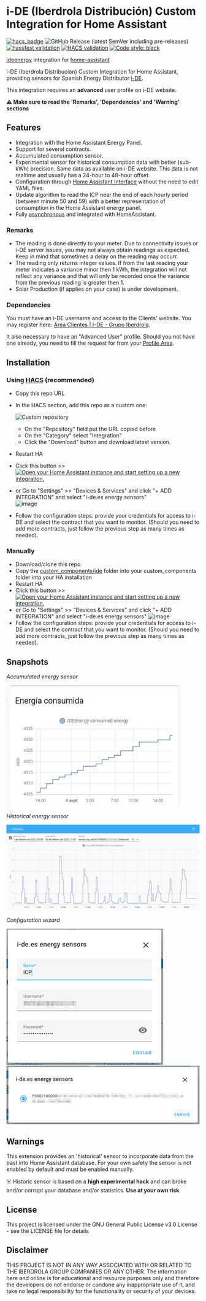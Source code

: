 # i-DE (Iberdrola Distribución) Custom Integration for Home Assistant

[![hacs_badge](https://img.shields.io/badge/HACS-Custom-orange.svg)](https://github.com/custom-components/hacs)
![GitHub Release (latest SemVer including pre-releases)](https://img.shields.io/github/v/release/ldotlopez/ha-ideenergy?include_prereleases)
[![hassfest validation](https://github.com/ldotlopez/ha-ideenergy/workflows/Validate%20with%20hassfest/badge.svg)](https://github.com/ldotlopez/ha-ideenergy/actions/workflows/hassfest.yml)
[![HACS validation](https://github.com/ldotlopez/ha-ideenergy/workflows/Validate%20with%20HACS/badge.svg)](https://github.com/ldotlopez/ha-ideenergy/actions/workflows/hacs.yml)
[![Code style: black](https://img.shields.io/badge/code%20style-black-000000.svg)](https://github.com/ambv/black)

[ideenergy](https://github.com/ldotlopez/ideenergy) integration for [home-assistant](home-assistant.io/)

i-DE (Iberdrola Distribución) Custom Integration for Home Assistant, providing sensors for Spanish Energy Distributor [i-DE](i-de.es).

This integration requires an **advanced** user profile on i-DE website.

**⚠️ Make sure to read the 'Remarks', 'Dependencies' and 'Warning' sections**

## Features

* Integration with the Home Assistant Energy Panel.
* Support for several contracts.
* Accumulated consumption sensor.
* Experimental sensor for historical consumption data with better (sub-kWh) precision. Same data as available on i-DE website. This data is not realtime and usually has a 24-hour to 48-hour offset.
* Configuration through [Home Assistant Interface](https://developers.home-assistant.io/docs/config_entries_options_flow_handler) without the need to edit YAML files.
* Update algorithm to read the ICP near the end of each hourly period (between minute 50 and 59) with a better representation of consumption in the Home Assistant energy panel.
* Fully [asynchronous](https://developers.home-assistant.io/docs/asyncio_index) and integrated with HomeAssistant.

### Remarks
* The reading is done directly to your meter. Due to connectivity issues or i-DE server issues, you may not always obtain readings as expected. Keep in mind that sometimes a delay on the reading may occurr.
* The reading only returns integer values. If from the last reading your meter indicates a variance minor then 1 kWh, the integration will not reflect any variance and that will only be recorded once the variance from the previous reading is greater then 1.
* Solar Production (if applies on your case) is under development. 


### Dependencies

You must have an i-DE username and access to the Clients' website. You may register here: [Área Clientes | I-DE - Grupo Iberdrola](https://www.i-de.es/consumidores/web/guest/login).

It also necessary to have an "Advanced User" profile. Should you not have one already, you need to fill the request for from your [Profile Area](https://www.i-de.es/consumidores/web/home/personal-area/userData).

## Installation

### Using [HACS](https://hacs.xyz/) (recommended)

- Copy this repo URL
- In the HACS section, add this repo as a custom one:

  ![Custom repository](https://user-images.githubusercontent.com/59612788/171965822-4a89c14e-9eb2-4134-8de2-1d3f380663e4.png)
  
  - On the "Repository" field put the URL copied before
  - On the "Category" select "Integration"
  - Click the "Download" button and download latest version. 
- Restart HA
- Click this button >>
[![Open your Home Assistant instance and start setting up a new integration.](https://my.home-assistant.io/badges/config_flow_start.svg)](https://my.home-assistant.io/redirect/config_flow_start/?domain=ideenergy)
- or Go to "Settings" >> "Devices & Services" and click "+ ADD INTEGRATION" and select "i-de.es energy sensors"  
![image](https://user-images.githubusercontent.com/59612788/171966005-e58f6b88-a952-4033-82c6-b1d4ea665873.png)
- Follow the configuration steps: provide your credentials for access to i-DE and select the contract that you want to monitor. (Should you need to add more contracts, just follow the previous step as many times as needed).


### Manually

- Download/clone this repo
- Copy the [custom_components/ide](custom_components/ideenergy) folder into your custom_components folder into your HA installation
- Restart HA
- Click this button >>
[![Open your Home Assistant instance and start setting up a new integration.](https://my.home-assistant.io/badges/config_flow_start.svg)](https://my.home-assistant.io/redirect/config_flow_start/?domain=ideenergy)
- or Go to "Settings" >> "Devices & Services" and click "+ ADD INTEGRATION" and select "i-de.es energy sensors" 
![image](https://user-images.githubusercontent.com/59612788/171966005-e58f6b88-a952-4033-82c6-b1d4ea665873.png)
- Follow the configuration steps: provide your credentials for access to i-DE and select the contract that you want to monitor. (Should you need to add more contracts, just follow the previous step as many times as needed).

## Snapshots

*Accumulated energy sensor*

![snapshot](screenshots/accumulated.png)

*Historical energy sensor*

![snapshot](screenshots/historical.png)

*Configuration wizard*

![snapshot](screenshots/configuration-1.png)
![snapshot](screenshots/configuration-2.png)

## Warnings
This extension provides an 'historical' sensor to incorporate data from the past into Home Assistant database. For your own safety the sensor is not enabled by default and must be enabled manually.

☠️ Historic sensor is based on a **high experimental hack** and can broke and/or corrupt your database and/or statistics. **Use at your own risk**.

## License

This project is licensed under the GNU General Public License v3.0 License - see the LICENSE file for details

## Disclaimer

THIS PROJECT IS NOT IN ANY WAY ASSOCIATED WITH OR RELATED TO THE IBERDROLA GROUP COMPANIES OR ANY OTHER. The information here and online is for educational and resource purposes only and therefore the developers do not endorse or condone any inappropriate use of it, and take no legal responsibility for the functionality or security of your devices.
